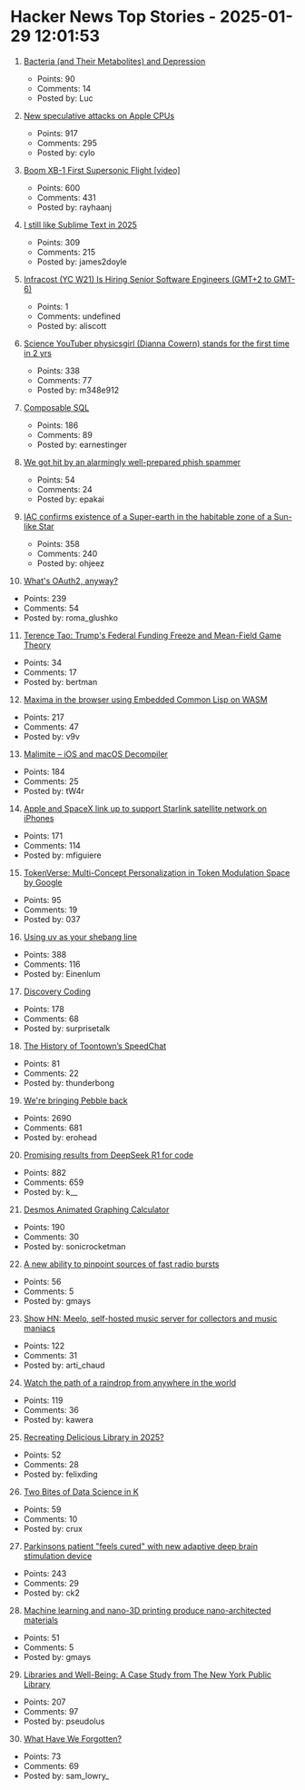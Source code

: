 # Hacker News Top Stories - 2025-01-29 12:01:53

1. [Bacteria (and Their Metabolites) and Depression](https://www.science.org/content/blog-post/bacteria-and-their-metabolites-and-depression)
   - Points: 90
   - Comments: 14
   - Posted by: Luc

2. [New speculative attacks on Apple CPUs](https://predictors.fail/)
   - Points: 917
   - Comments: 295
   - Posted by: cylo

3. [Boom XB-1 First Supersonic Flight [video]](https://www.youtube.com/watch?v=-qisIViAHwI)
   - Points: 600
   - Comments: 431
   - Posted by: rayhaanj

4. [I still like Sublime Text in 2025](https://ohdoylerules.com/workflows/why-i-still-like-sublime-text-in-2025/)
   - Points: 309
   - Comments: 215
   - Posted by: james2doyle

5. [Infracost (YC W21) Is Hiring Senior Software Engineers (GMT+2 to GMT-6)](https://infracost.notion.site/Join-the-team-6512e4f4a89d4fc5b7a112583c0a1c3c)
   - Points: 1
   - Comments: undefined
   - Posted by: aliscott

6. [Science YouTuber physicsgirl (Dianna Cowern) stands for the first time in 2 yrs](https://www.youtube.com/shorts/2ntx91cOYEc)
   - Points: 338
   - Comments: 77
   - Posted by: m348e912

7. [Composable SQL](https://borretti.me/article/composable-sql)
   - Points: 186
   - Comments: 89
   - Posted by: earnestinger

8. [We got hit by an alarmingly well-prepared phish spammer](https://utcc.utoronto.ca/~cks/space/blog/spam/WellPreparedPhishSpammer)
   - Points: 54
   - Comments: 24
   - Posted by: epakai

9. [IAC confirms existence of a Super-earth in the habitable zone of a Sun-like Star](https://www.iac.es/en/outreach/news/iac-confirms-existence-super-earth-habitable-zone-sun-star)
   - Points: 358
   - Comments: 240
   - Posted by: ohjeez

10. [What's OAuth2, anyway?](https://www.romaglushko.com/blog/whats-aouth2/)
   - Points: 239
   - Comments: 54
   - Posted by: roma_glushko

11. [Terence Tao: Trump's Federal Funding Freeze and Mean-Field Game Theory](https://mathstodon.xyz/@tao/113910070146861518)
   - Points: 34
   - Comments: 17
   - Posted by: bertman

12. [Maxima in the browser using Embedded Common Lisp on WASM](https://maxima-on-wasm.pages.dev/)
   - Points: 217
   - Comments: 47
   - Posted by: v9v

13. [Malimite – iOS and macOS Decompiler](https://github.com/LaurieWired/Malimite)
   - Points: 184
   - Comments: 25
   - Posted by: tW4r

14. [Apple and SpaceX link up to support Starlink satellite network on iPhones](https://www.bloomberg.com/news/articles/2025-01-29/apple-and-spacex-link-up-to-support-starlink-satellite-network-on-iphones)
   - Points: 171
   - Comments: 114
   - Posted by: mfiguiere

15. [TokenVerse: Multi-Concept Personalization in Token Modulation Space by Google](https://token-verse.github.io/)
   - Points: 95
   - Comments: 19
   - Posted by: 037

16. [Using uv as your shebang line](https://akrabat.com/using-uv-as-your-shebang-line/)
   - Points: 388
   - Comments: 116
   - Posted by: Einenlum

17. [Discovery Coding](https://jimmyhmiller.github.io/discovery-coding)
   - Points: 178
   - Comments: 68
   - Posted by: surprisetalk

18. [The History of Toontown’s SpeedChat](http://habitatchronicles.com/2007/03/the-untold-history-of-toontowns-speedchat-or-blockchattm-from-disney-finally-arrives/)
   - Points: 81
   - Comments: 22
   - Posted by: thunderbong

19. [We're bringing Pebble back](https://repebble.com/)
   - Points: 2690
   - Comments: 681
   - Posted by: erohead

20. [Promising results from DeepSeek R1 for code](https://simonwillison.net/2025/Jan/27/llamacpp-pr/)
   - Points: 882
   - Comments: 659
   - Posted by: k__

21. [Desmos Animated Graphing Calculator](https://www.desmos.com/)
   - Points: 190
   - Comments: 30
   - Posted by: sonicrocketman

22. [A new ability to pinpoint sources of fast radio bursts](https://news.berkeley.edu/2025/01/21/astronomers-thought-they-understood-fast-radio-bursts-a-recent-one-calls-that-into-question/)
   - Points: 56
   - Comments: 5
   - Posted by: gmays

23. [Show HN: Meelo, self-hosted music server for collectors and music maniacs](https://github.com/Arthi-chaud/Meelo)
   - Points: 122
   - Comments: 31
   - Posted by: arti_chaud

24. [Watch the path of a raindrop from anywhere in the world](https://river-runner-global.samlearner.com/)
   - Points: 119
   - Comments: 36
   - Posted by: kawera

25. [Recreating Delicious Library in 2025?](https://dingyu.me/blog/recreating-delicious-library-in-2025)
   - Points: 52
   - Comments: 28
   - Posted by: felixding

26. [Two Bites of Data Science in K](https://blog.zdsmith.com/posts/two-bites-of-data-science-in-k.html)
   - Points: 59
   - Comments: 10
   - Posted by: crux

27. [Parkinsons patient "feels cured" with new adaptive deep brain stimulation device](https://www.bbc.com/news/articles/ckgn49r069wo)
   - Points: 243
   - Comments: 29
   - Posted by: ck2

28. [Machine learning and nano-3D printing produce nano-architected materials](https://news.engineering.utoronto.ca/strong-as-steel-light-as-foam-machine-learning-and-nano-3d-printing-produce-breakthrough-high-performance-nano-architected-materials/)
   - Points: 51
   - Comments: 5
   - Posted by: gmays

29. [Libraries and Well-Being: A Case Study from The New York Public Library](https://lithub.com/its-official-research-has-found-that-libraries-make-everything-better/)
   - Points: 207
   - Comments: 97
   - Posted by: pseudolus

30. [What Have We Forgotten?](http://mikhailian.mova.org/node/291)
   - Points: 73
   - Comments: 69
   - Posted by: sam_lowry_

